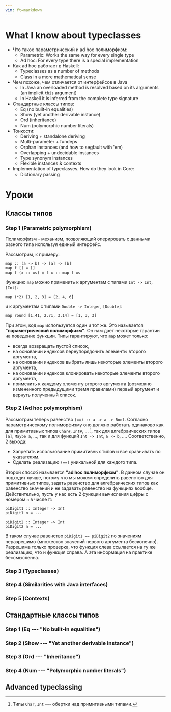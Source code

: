 ```yaml
---
vim: ft=markdown
---
```


What I know about typeclasses
=============================

* Что такое параметрический и ad hoc полиморфизм:
    - Parametric: Works the same way for every single type
    - Ad hoc: For every type there is a special implementation
* Как ad hoc работает в Haskell:
    - Typeclasses as a number of methods
    - Class in a more mathematical sense
* Чем похоже, чем отличается от интерфейсов в Java
    - In Java an overloaded method is resolved based on its arguments
      (an implicit `this` argument)
    - In Haskell it is inferred from the complete type signature
* Стандартные классы типов:
    - Eq (no built-in equalities)
    - Show (yet another derivable instance)
    - Ord (inheritance)
    - Num (polymorphic number literals)
* Тонкости:
    - Deriving + standalone deriving
    - Multi-parameter + fundeps
    - Orphan instances (and how to segfault with 'em)
    - Overlapping + undecidable instances
    - Type synonym instances
    - Flexible instances & contexts
* Implementation of typeclasses. How do they look in Core:
    - Dictionary passing

Уроки
=====

Классы типов
------------

### Step 1 (Parametric polymorphism)

Полиморфизм - механизм, позволяющий оперировать с данными
разного типа используя единый интерфейс.

Рассмотрим, к примеру:

    map :: (a -> b) -> [a] -> [b]
    map f [] = []
    map f (x :: xs) = f x :: map f xs

Функцию `map` можно применить к аргументам с типами `Int -> Int`, `[Int]`:

    map (*2) [1, 2, 3] = [2, 4, 6]

и к аргументам с типами `Double -> Integer`, `[Double]`:

    map round [1.41, 2.71, 3.14] = [1, 3, 3]

При этом, код `map` используется один и тот же. Это называется
**"параметрический полиморфизм"**. Он нам дает некоторые гарантии
на поведение функции. Типы гарантируют, что `map` может только:

* всегда возвращать пустой список,
* на основании индексов переупорядочить элементы второго аргумента,
* на основании индексов выбрать лишь некоторые элементы второго аргумента,
* на основании индексов клонировать некоторые элементы второго аргумента,
* применить к каждому элементу второго аргумента (возможно измененного предыдущими
  тремя правилами) первый аргумент и вернуть полученный список.

### Step 2 (Ad hoc polymorphism)

Рассмотрим теперь равенство `(==) :: a -> a -> Bool`. Согласно параметрическому
полиморфизму оно должно работать одинаково как для примитивных типов
`Char#`, `Int#`, ... [^1], так для алгебраических типов `[a]`, `Maybe a`, ...,
так и для функций `Int -> Int`, `a -> b`, .... Соответственно, 2 выхода:

* Запретить использование примитивных типов и все сравнивать по указателям.
* Сделать реализацию `(==)` уникальной для каждого типа.

Второй способ называется **"ad hoc полиморфизм"**. В данном случае он
подходит лучше, потому что мы можем определить равенство для примитивных
типов, задать равенство для алгебраических типов как равенство значений и
не задавать равенство на функциях вообще. Действительно, пусть у нас есть 2
функции вычисления цифры с номером `n` в числе π:

    piDigit1 :: Integer -> Int
    piDigit1 n = ...

    piDigit2 :: Integer -> Int
    piDigit2 n = ...

В таком случае равенство `piDigit1 == piDigit2` по значениям неразрешимо (множество
значений первого аргумента бесконечно). Разрешима только проверка, что функция слева
ссылается на ту же реализацию, что и функция справа. А эта информация на практике
бессмысленна.

[^1]: Типы `Char`, `Int` --- обертки над примитивными типами.

### Step 3 (Typeclasses)

### Step 4 (Similarities with Java interfaces)

### Step 5 (Contexts)

Стандартные классы типов
------------------------

### Step 1 (Eq --- "No built-in equalities")

### Step 2 (Show --- "Yet another derivable instance")

### Step 3 (Ord --- "Inheritance")

### Step 4 (Num --- "Polymorphic number literals")

Advanced typeclassing
---------------------
